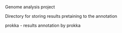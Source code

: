 Genome analysis project

Directory for storing results pretaining to the annotation

prokka - results annotation by prokka

